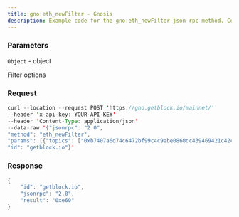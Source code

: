 ```yaml
---
title: gno:eth_newFilter - Gnosis
description: Example code for the gno:eth_newFilter json-rpc method. Сomplete guide on how to use gno:eth_newFilter json-rpc in GetBlock.io Web3 documentation.
---
```


### Parameters


`Object` - object

Filter options

### Request

``` java
curl --location --request POST 'https://gno.getblock.io/mainnet/' 
--header 'x-api-key: YOUR-API-KEY' 
--header 'Content-Type: application/json' 
--data-raw '{"jsonrpc": "2.0",
"method": "eth_newFilter",
"params": [{"topics": ["0xb7407a6d74c6472bf99c4c9abe0860dc439469421c42c060639733b2309b05c7"]}],
"id": "getblock.io"}'
```

###  Response

``` java
{
    "id": "getblock.io",
    "jsonrpc": "2.0",
    "result": "0xe60"
}
```

